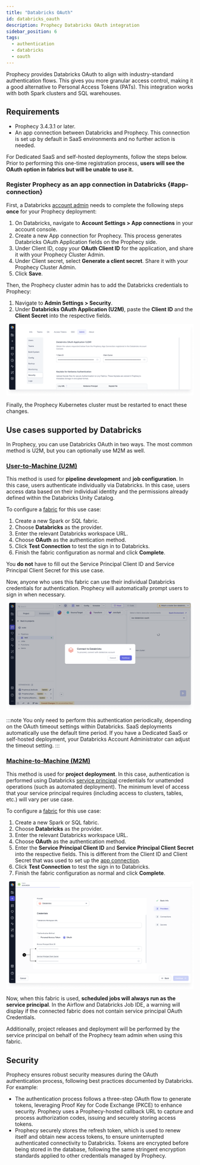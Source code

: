 ```yaml
---
title: "Databricks OAuth"
id: databricks_oauth
description: Prophecy Databricks OAuth integration
sidebar_position: 6
tags:
  - authentication
  - databricks
  - oauth
---
```


Prophecy provides Databricks OAuth to align with industry-standard authentication flows. This gives you more granular access control, making it a good alternative to Personal Access Tokens (PATs). This integration works with both Spark clusters and SQL warehouses.

## Requirements

- Prophecy 3.4.3.1 or later.
- An app connection between Databricks and Prophecy. This connection is set up by default in SaaS environments and no further action is needed.

For Dedicated SaaS and self-hosted deployments, follow the steps below. Prior to performing this one-time registration process, **users will see the OAuth option in fabrics but will be unable to use it.**

### Register Prophecy as an app connection in Databricks {#app-connection}

First, a Databricks [account admin](https://docs.databricks.com/en/admin/index.html#what-are-account-admins) needs to complete the following steps **once** for your Prophecy deployment:

1. On Databricks, navigate to **Account Settings > App connections** in your account console.
2. Create a new App connection for Prophecy. This process generates Databricks OAuth Application fields on the Prophecy side.
3. Under Client ID, copy your **OAuth Client ID** for the application, and share it with your Prophecy Cluster Admin.
4. Under Client secret, select **Generate a client secret**. Share it with your Prophecy Cluster Admin.
5. Click **Save**.

Then, the Prophecy cluster admin has to add the Databricks credentials to Prophecy:

1. Navigate to **Admin Settings > Security**.
2. Under **Databricks OAuth Application (U2M)**, paste the **Client ID** and the **Client Secret** into the respective fields.

![Security settings in Prophecy](./img/databricks-oauth-admin.png)

Finally, the Prophecy Kubernetes cluster must be restarted to enact these changes.

## Use cases supported by Databricks

In Prophecy, you can use Databricks OAuth in two ways. The most common method is U2M, but you can optionally use M2M as well.

### [User-to-Machine (U2M)](https://docs.databricks.com/en/dev-tools/auth/oauth-u2m.html)

This method is used for **pipeline development** and **job configuration**. In this case, users authenticate individually via Databricks. In this case, users access data based on their individual identity and the permissions already defined within the Databricks Unity Catalog.

To configure a [fabric](docs/concepts/fabrics/fabrics.md) for this use case:

1. Create a new Spark or SQL fabric.
1. Choose **Databricks** as the provider.
1. Enter the relevant Databricks workspace URL.
1. Choose **OAuth** as the authentication method.
1. Click **Test Connection** to test the sign in to Databricks.
1. Finish the fabric configuration as normal and click **Complete**.

You **do not** have to fill out the Service Principal Client ID and Service Principal Client Secret for this use case.

Now, anyone who uses this fabric can use their individual Databricks credentials for authentication. Prophecy will automatically prompt users to sign in when necessary.

![Databricks login prompt](./img/databricks-fabric-login.png)

:::note
You only need to perform this authentication periodically, depending on the OAuth timeout settings within Databricks. SaaS deployments automatically use the default time period. If you have a Dedicated SaaS or self-hosted deployment, your Databricks Account Administrator can adjust the timeout setting.
:::

### [Machine-to-Machine (M2M)](https://docs.databricks.com/en/dev-tools/auth/oauth-m2m.html)

This method is used for **project deployment**. In this case, authentication is performed using Databricks [service principal](https://docs.databricks.com/en/dev-tools/auth/oauth-m2m.html) credentials for unattended operations (such as automated deployment). The minimum level of access that your service principal requires (including access to clusters, tables, etc.) will vary per use case.

To configure a [fabric](docs/concepts/fabrics/fabrics.md) for this use case:

1. Create a new Spark or SQL fabric.
1. Choose **Databricks** as the provider.
1. Enter the relevant Databricks workspace URL.
1. Choose **OAuth** as the authentication method.
1. Enter the **Service Principal Client ID** and **Service Principal Client Secret** into the respective fields. This is different from the Client ID and Client Secret that was used to set up the [app connection](#app-connection).
1. Click **Test Connection** to test the sign in to Databricks.
1. Finish the fabric configuration as normal and click **Complete**.

![Databricks fabric configuration](./img/databricks-fabric-config.png)

Now, when this fabric is used, **scheduled jobs will always run as the service principal**. In the Airflow and Databricks Job IDE, a warning will display if the connected fabric does not contain service principal OAuth Credentials.

Additionally, project releases and deployment will be performed by the service principal on behalf of the Prophecy team admin when using this fabric.

## Security

Prophecy ensures robust security measures during the OAuth authentication process, following best practices documented by Databricks. For example:

- The authentication process follows a three-step OAuth flow to generate tokens, leveraging Proof Key for Code Exchange (PKCE) to enhance security. Prophecy uses a Prophecy-hosted callback URL to capture and process authorization codes, issuing and securely storing access tokens.
- Prophecy securely stores the refresh token, which is used to renew itself and obtain new access tokens, to ensure uninterrupted authenticated connectivity to Databricks. Tokens are encrypted before being stored in the database, following the same stringent encryption standards applied to other credentials managed by Prophecy.
